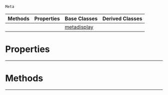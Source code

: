  `Meta`

|Methods|Properties|Base Classes|Derived Classes|
|---|---|---|---|
| | |[metadisplay](https://github.com/zeroengineteam/ZeroDocs/blob/master/code_reference/class_reference/metadisplay.markdown)| |


 #  Properties


---  
 #  Methods


---  
 

 